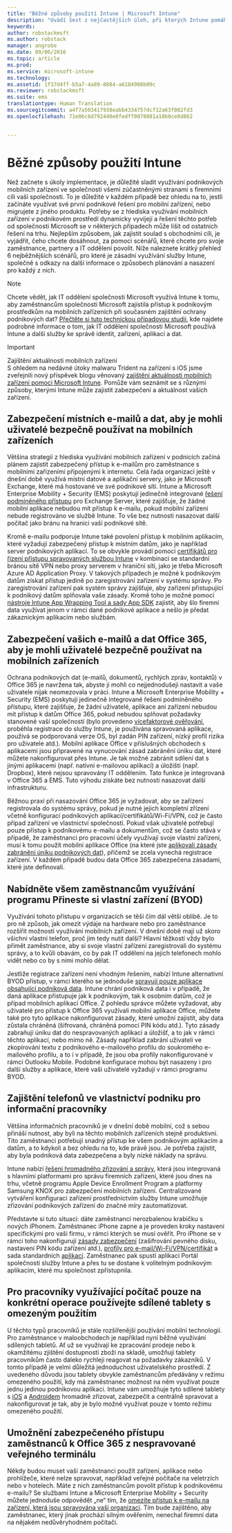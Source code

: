```yaml
---
title: "Běžné způsoby použití Intune | Microsoft Intune"
description: "Uvádí šest z nejčastějších úloh, při kterých Intune pomáhá."
keywords: 
author: robstackmsft
ms.author: robstack
manager: angrobe
ms.date: 09/06/2016
ms.topic: article
ms.prod: 
ms.service: microsoft-intune
ms.technology: 
ms.assetid: 1f37d4ff-b5a7-4a89-8884-a6184908b09c
ms.reviewer: robstackmsft
ms.suite: ems
translationtype: Human Translation
ms.sourcegitcommit: a4f7a503417938eabb4334757dcf12a63f082fd3
ms.openlocfilehash: 71e06c6d792440e8fedff0078881a10b0ce0d862


---
```


# Běžné způsoby použití Intune

Než začnete s úkoly implementace, je důležité sladit využívání podnikových mobilních zařízení ve společnosti všemi zúčastněnými stranami s firemními cíli vaší společnosti.  To je důležité v každém případě bez ohledu na to, jestli začínáte využívat své první podnikové řešení pro mobilní zařízení, nebo migrujete z jiného produktu.  Potřeby se z hlediska využívání mobilních zařízení v podnikovém prostředí dynamicky vyvíjejí a řešení těchto potřeb od společnosti Microsoft se v některých případech může lišit od ostatních řešení na trhu.  Nejlepším způsobem, jak zajistit soulad s obchodními cíli, je vyjádřit, čeho chcete dosáhnout, za pomoci scénářů, které chcete pro svoje zaměstnance, partnery a IT oddělení povolit.  Níže naleznete krátký přehled 6 nejběžnějších scénářů, pro které je zásadní využívání služby Intune, společně s odkazy na další informace o způsobech plánování a nasazení pro každý z nich.

>[!NOTE]
>Chcete vědět, jak IT oddělení společnosti Microsoft využívá Intune k tomu, aby zaměstnancům společnosti Microsoft zajistila přístup k podnikovým prostředkům na mobilních zařízeních při současném zajištění ochrany podnikových dat? [Přečtěte si tuto technickou případovou studii](https://www.microsoft.com/itshowcase/Article/Content/588), kde najdete podrobné informace o tom, jak IT oddělení společnosti Microsoft používá Intune a další služby ke správě identit, zařízení, aplikací a dat.  

>[!IMPORTANT]
>Zajištění aktuálnosti mobilních zařízení<br>
>S ohledem na nedávné útoky malwaru Trident na zařízení s iOS jsme zveřejnili nový příspěvek blogu věnovaný [zajištění aktuálnosti mobilních zařízení pomocí Microsoft Intune](https://blogs.technet.microsoft.com/enterprisemobility/2016/08/26/ensuring-mobile-devices-are-up-to-date-using-microsoft-intune/). Pomůže vám seznámit se s různými způsoby, kterými Intune může zajistit zabezpečení a aktuálnost vašich zařízení.

## Zabezpečení místních e-mailů a dat, aby je mohli uživatelé bezpečně používat na mobilních zařízeních
Většina strategií z hlediska využívání mobilních zařízení v podnicích začíná plánem zajistit zabezpečený přístup k e-mailům pro zaměstnance s mobilními zařízeními připojenými k internetu. Celá řada organizací ještě v dnešní době využívá místní datové a aplikační servery, jako je Microsoft Exchange, které má hostované ve své podnikové síti. Intune a Microsoft Enterprise Mobility + Security (EMS) poskytují jedinečně integrované [řešení podmíněného přístupu](/intune/deploy-use/restrict-access-to-email-and-o365-services-with-microsoft-intune) pro Exchange Server, které zajišťuje, že žádné mobilní aplikace nebudou mít přístup k e-mailu, pokud mobilní zařízení nebude registrováno ve službě Intune. To vše bez nutnosti nasazovat další počítač jako bránu na hranici vaší podnikové sítě.

Kromě e-mailu podporuje Intune také povolení přístup k mobilním aplikacím, které vyžadují zabezpečený přístup k místním datům, jako je například server podnikových aplikací.  To se obvykle provádí pomocí [certifikátů pro řízení přístupu spravovaných službou Intune](/intune/deploy-use/secure-resource-access-with-certificate-profiles) v kombinaci se standardní bránou sítě VPN nebo proxy serverem v hraniční síti, jako je třeba Microsoft Azure AD Application Proxy.  V takových případech je možné k podnikovým datům získat přístup jedině po zaregistrování zařízení v systému správy.  Po zaregistrování zařízení pak systém správy zajišťuje, aby zařízení přistupující k podnikový datům splňovala vaše zásady.  Kromě toho je možné pomocí [nástroje Intune App Wrapping Tool a sady App SDK](/intune/deploy-use/decide-how-to-prepare-apps-for-mobile-application-management-with-microsoft-intune) zajistit, aby šlo firemní data využívat jenom v rámci dané podnikové aplikace a nešlo je předat zákaznickým aplikacím nebo službám.

<!-- Learn more about how to plan and deploy Intune to help secure on-premises email and data. -->

## Zabezpečení vašich e-mailů a dat Office 365, aby je mohli uživatelé bezpečně používat na mobilních zařízeních
Ochrana podnikových dat (e-mailů, dokumentů, rychlých zpráv, kontaktů) v Office 365 je navržena tak, abyste ji mohli co nejjednodušeji nastavit a vaše uživatele nijak neomezovala v práci. Intune a Microsoft Enterprise Mobility + Security (EMS) poskytují jedinečně integrované řešení podmíněného přístupu, které zajišťuje, že žádní uživatelé, aplikace ani zařízení nebudou mít přístup k datům Office 365, pokud nebudou splňovat požadavky stanovené vaší společností (bylo provedeno [vícefaktorové ověřování](/intune/deploy-use/protect-windows-devices-with-multi-factor-authentication), proběhla registrace do služby Intune, je používána spravovaná aplikace, používá se podporovaná verze OS, byl zadán PIN zařízení, nízký profil rizika pro uživatele atd.). Mobilní aplikace Office v příslušných obchodech s aplikacemi jsou připravené na vynucování zásad zabránění úniku dat, které můžete nakonfigurovat přes Intune. Je tak možné zabránit sdílení dat s jinými aplikacemi (např. nativní e-mailovou aplikací) a úložišti (např. Dropbox), které nejsou spravovány IT oddělením.  Tato funkce je integrovaná v Office 365 a EMS.  Tuto výhodu získáte bez nutnosti nasazovat další infrastrukturu.

Běžnou praxí při nasazování Office 365 je vyžadovat, aby se zařízení registrovala do systému správy, pokud je nutné jejich kompletní zřízení včetně konfigurací podnikových aplikací/certifikátů/Wi-Fi/VPN, což je často případ zařízení ve vlastnictví společnosti.  Pokud však uživatelé potřebují pouze přístup k podnikovému e-mailu a dokumentům, což se často stává v případě, že zaměstnanci pro pracovní účely využívají svoje vlastní zařízení, musí k tomu použít mobilní aplikace Office (na které jste [aplikovali zásady zabránění úniku podnikových dat](/intune/deploy-use/protect-apps-and-data-with-microsoft-intune)), přičemž se zcela vynechá registrace zařízení.  V každém případě budou data Office 365 zabezpečena zásadami, které jste definovali.

<!-- Learn more about how to plan and deploy Intune to help secure Office 365 email and data. -->

## Nabídněte všem zaměstnancům využívání programu Přineste si vlastní zařízení (BYOD)
Využívání tohoto přístupu v organizacích se těší čím dál větší oblibě. Je to pro ně způsob, jak omezit výdaje na hardware nebo pro zaměstnance rozšířit možnosti využívání mobilních zařízení. V dnešní době mají už skoro všichni vlastní telefon, proč jim tedy nutit další? Hlavní těžkostí vždy bylo přimět zaměstnance, aby si svoje vlastní zařízení zaregistrovali do systému správy, a to kvůli obavám, co by pak IT oddělení na jejich telefonech mohlo vidět nebo co by s nimi mohlo dělat.  

Jestliže registrace zařízení není vhodným řešením, nabízí Intune alternativní BYOD přístup, v rámci kterého se jednoduše [spravují pouze aplikace obsahující podniková data](/intune/deploy-use/protect-apps-and-data-with-microsoft-intune).  Intune chrání podniková data i v případě, že daná aplikace přistupuje jak k podnikovým, tak k osobním datům, což je případ mobilních aplikací Office.  Z pohledu správce můžete vyžadovat, aby uživatelé pro přístup k Office 365 využívali mobilní aplikace Office, můžete také pro tyto aplikace nakonfigurovat zásady, které umožní zajistit, aby data zůstala chráněná (šifrovaná, chráněná pomocí PIN kódu atd.).  Tyto zásady zabraňují úniku dat do nespravovaných aplikací a úložišť, a to jak v rámci těchto aplikací, nebo mimo ně.  Zásady například zabrání uživateli ve zkopírování textu z podnikového e-mailového profilu do soukromého e-mailového profilu, a to i v případě, že jsou oba profily nakonfigurované v rámci Outlooku Mobile.  Podobné konfigurace mohou být nasazeny i pro další služby a aplikace, které vaši uživatelé vyžadují v rámci programu BYOD.

<!-- Learn more about how to plan and deploy Intune to support BYOD.-->

## Zajištění telefonů ve vlastnictví podniku pro informační pracovníky
Většina informačních pracovníků je v dnešní době mobilní, což s sebou přináší nutnost, aby byli na těchto mobilních zařízeních stejně produktivní.  Tito zaměstnanci potřebují snadný přístup ke všem podnikovým aplikacím a datům, a to kdykoli a bez ohledu na to, kde právě jsou.  Je potřeba zajistit, aby byla podniková data zabezpečena a byly nízké náklady na správu.  

Intune nabízí [řešení hromadného zřizování a správy](/intune/deploy-use/manage-corporate-owned-devices), která jsou integrovaná s hlavními platformami pro správu firemních zařízení, které jsou dnes na trhu, včetně programu Apple Device Enrollment Program a platformy Samsung KNOX pro zabezpečení mobilních zařízení.  Centralizované vytváření konfigurací zařízení prostřednictvím služby Intune umožňuje zřizování podnikových zařízení do značné míry zautomatizovat.  

Představte si tuto situaci: dáte zaměstnanci nerozbalenou krabičku s nových iPhonem. Zaměstnanec iPhone zapne a je proveden kroky nastavení specifickými pro vaši firmu, v rámci kterých se musí ověřit. Pro iPhone se v rámci toho nakonfigurují [zásady zabezpečení](/intune/deploy-use/manage-settings-and-features-on-your-devices-with-microsoft-intune-policies) (zašifrování pevného disku, nastavení PIN kódu zařízení atd.), [profily pro e-mail/Wi-Fi/VPN/certifikát](/intune/deploy-use/enable-access-to-company-resources-with-microsoft-intune) a sada standardních [aplikací](/intune/deploy-use/add-apps). Zaměstnanec pak spustí aplikaci Portál společnosti služby Intune a přes tu se dostane k volitelným podnikovým aplikacím, které mu společnost zpřístupnila.

<!-- Learn more about how to plan and deploy Intune to support corporate owned devices. -->

## Pro pracovníky využívající počítač pouze na konkrétní operace používejte sdílené tablety s omezeným použitím
U těchto typů pracovníků je stále rozšířenější používání mobilní technologií.  Pro zaměstnance v maloobchodech je například nyní běžné využívání sdílených tabletů.  Ať už se využívají ke zpracování prodeje nebo k okamžitému zjištění dostupnosti zboží na skladě, umožňují tablety pracovníkům často daleko rychleji reagovat na požadavky zákazníků.  V tomto případě je velmi důležitá jednoduchost uživatelského prostředí.  Z uvedeného důvodu jsou tablety obvykle zaměstnancům předávány v režimu omezeného použití, kdy má zaměstnanec možnost na něm využívat pouze jednu jedinou podnikovou aplikaci.  Intune vám umožňuje tyto sdílené tablety s [iOS](/intune/deploy-use/ios-policy-settings-in-microsoft-intune#general-configuration-policy-settings) a [Androidem](/intune/deploy-use/android-policy-settings-in-microsoft-intune#general-configuration-policy) hromadně zřizovat, zabezpečit a centrálně spravovat a nakonfigurovat je tak, aby je bylo možné využívat pouze v tomto režimu omezeného použití.

<!-- Learn more about how to plan and deploy Intune to support shared tablets. -->

## Umožnění zabezpečeného přístupu zaměstnanců k Office 365 z nespravované veřejného terminálu
Někdy budou muset vaši zaměstnanci použít zařízení, aplikace nebo prohlížeče, které nelze spravovat, například veřejné počítače na veletrzích nebo v hotelech. Máte z nich zaměstnancům povolit přístup k podnikovému e-mailu? Se službami Intune a Microsoft Enterprise Mobility + Security <!--you have choices. The--> můžete jednoduše odpovědět „ne“ tím, že [omezíte přístup k e-mailu na zařízení, která jsou spravována vaší organizací](/intune/deploy-use/restrict-access-to-email-and-o365-services-with-microsoft-intune).  <!-- Alternatively, you can choose to allow limited access to these untrusted computers by requiring multi-factor authentication and only allowing browser access (Outlook Web Access) in a mode where files cannot be downloaded (e.g. email attachments).-->  Tím bude zajištěno, aby zaměstnanec, který jinak prochází silným ověřením, nenechal firemní data na nějakém nedůvěryhodném počítači.

<!-- Learn more about how to plan and deploy Intune to support kiosks. -->



<!--HONumber=Oct16_HO4-->


